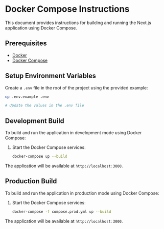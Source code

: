 # Docker Compose Instructions

This document provides instructions for building and running the Next.js application using Docker Compose.

## Prerequisites

- [Docker](https://www.docker.com/)
- [Docker Compose](https://docs.docker.com/compose/)

## Setup Environment Variables

Create a `.env` file in the root of the project using the provided example:

```sh
cp .env.example .env

# Update the values in the .env file
```

## Development Build

To build and run the application in development mode using Docker Compose:

1. Start the Docker Compose services:

   ```sh
   docker-compose up --build
   ```

The application will be available at `http://localhost:3000`.

## Production Build

To build and run the application in production mode using Docker Compose:

1. Start the Docker Compose services:

   ```sh
   docker-compose -f compose.prod.yml up --build
   ```

The application will be available at `http://localhost:3000`.

